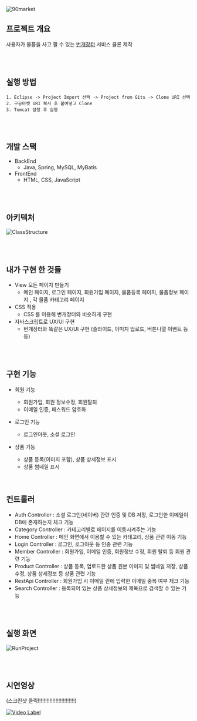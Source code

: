 ![90market](https://user-images.githubusercontent.com/48228245/80719018-d6b5fd00-8b35-11ea-9edc-627a5660cc03.png)

## 프로젝트 개요
사용자가 물품을 사고 팔 수 있는 [번개장터](https://m.bunjang.co.kr/) 서비스 클론 제작

<br>
<br>


## 실행 방법
```
1. Eclipse -> Project Import 선택 -> Project from Gits -> Clone URI 선택
2. 구공마켓 URI 복사 후 붙여넣고 Clone
3. Tomcat 설정 후 실행
```

<br>
<br>


## 개발 스택
- BackEnd
  - Java, Spring, MySQL, MyBatis
- FrontEnd
  - HTML, CSS, JavaScript
  
<br>
<br>

## 아키텍처
![ClassStructure](https://user-images.githubusercontent.com/48228245/80710943-86856d80-8b2a-11ea-88f0-6d2ab1df7c6e.png)

<br>
<br>

## 내가 구현 한 것들

 - View 모든 페이지 만들기
   - 메인 페이지, 로그인 페이지, 회원가입 페이지, 물품등록 페이지,  물품정보 페이지 , 각 물품 카테고리 페이지
 - CSS 적용 
   - CSS 를 이용해 번개장터와 비슷하게 구현 
 - 자바스크립트로 UX/UI  구현
   - 번개장터와 똑같은 UX/UI 구현 (슬라이드, 이미지 업로드, 버튼나열 이벤트 등등)
   
<br>
<br>
  
## 구현 기능
- 회원 기능
  - 회원가입, 회원 정보수정, 회원탈퇴
  - 이메일 인증, 패스워드 암호화
- 로그인 기능
  - 로그인아웃, 소셜 로그인
- 상품 기능
  - 상품 등록(이미지 포함), 상품 상세정보 표시
  - 상품 썸네일 표시
  
  <br>
  <br>

## 컨트롤러
- Auth Controller : 소셜 로그인(네이버) 관련 인증 및 DB 저장, 로그인한 이메일이 DB에 존재하는지 체크 기능
- Category Controller : 카테고리별로 페이지를 이동시켜주는 기능
- Home Controller : 메인 화면에서 이용할 수 있는 카테고리, 상품 관련 이동 기능
- Login Controller : 로그인, 로그아웃 등 인증 관련 기능
- Member Controller : 회원가입, 이메일 인증, 회원정보 수정, 회원 탈퇴 등 회원 관련 기능
- Product Controller : 상품 등록, 업로드한 상품 원본 이미지 및 썸네일 저장, 상품 수정, 상품 상세정보 등 상품 관련 기능
- RestApi Controller : 회원가입 시 이메일 란에 입력한 이메일 중복 여부 체크 기능
- Search Controller : 등록되어 있는 상품 상세정보의 제목으로 검색할 수 있는 기능

<br>
<br>
  
## 실행 화면
![RunProject](https://user-images.githubusercontent.com/48228245/80821377-8c0ab280-8c13-11ea-8224-a201b6046a42.png)

<br>
<br>

## 시연영상 
(스크린샷 클릭!!!!!!!!!!!!!!!!!!!!!!!!!)

[![Video Label](https://user-images.githubusercontent.com/48228245/80719018-d6b5fd00-8b35-11ea-9edc-627a5660cc03.png)](https://www.youtube.com/watch?v=0rym0r32ibc)
